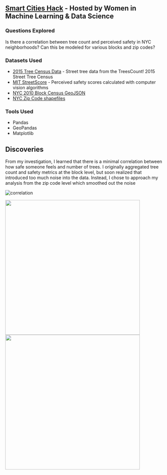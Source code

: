 
## [Smart Cities Hack](http://www.wimldsdatadive.com/hackathons/2) - Hosted by Women in Machine Learning & Data Science

### Questions Explored
Is there a correlation between tree count and perceived safety in NYC neighborhoods? Can this be modeled for various blocks and zip codes?

### Datasets Used
+ [2015 Tree Census Data](https://data.cityofnewyork.us/Environment/2015-Street-Tree-Census-Tree-Data/uvpi-gqnh) - Street tree data from the TreesCount! 2015 Street Tree Census
+ [MIT StreetScore](http://streetscore.media.mit.edu/data.html) - Perceived safety scores calculated with computer vision algorithms
+ [NYC 2010 Block Census GeoJSON](https://data.cityofnewyork.us/City-Government/2010-Census-Blocks/v2h8-6mxf)
+ [NYC Zip Code shapefiles](https://data.cityofnewyork.us/Business/Zip-Code-Boundaries/i8iw-xf4u/data)

### Tools Used
+ Pandas
+ GeoPandas
+ Matplotlib

## Discoveries

From my investigation, I learned that there is a minimal correlation between how safe someone feels and number of trees. I originally aggregated tree count and safety metrics at the block level, but soon realized that introduced too much noise into the data. Instead, I chose to approach my analysis from the zip code level which smoothed out the noise 

![correlation](https://github.com/lizkalina/smart-cities/blob/master/plots/correlation.jpg)

<img src="https://github.com/lizkalina/smart-cities/blob/master/plots/tree_count.jpg" width="425"/> <img src="https://github.com/lizkalina/smart-cities/blob/master/plots/streetscore.jpg" width="425"/> 
